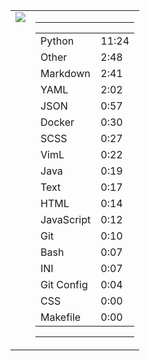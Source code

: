 
<table><tr>
<td valign="top">
  <img src="https://wakatime.com/share/@Aperture/0cd21d5d-ac4f-458d-9c71-d06f479c1297.png" />
</td>

<td valign="top">
  <hr>
  <table>
    <tr><td>Python</td><td>11:24</td></tr><tr><td>Other</td><td>2:48</td></tr><tr><td>Markdown</td><td>2:41</td></tr><tr><td>YAML</td><td>2:02</td></tr><tr><td>JSON</td><td>0:57</td></tr><tr><td>Docker</td><td>0:30</td></tr><tr><td>SCSS</td><td>0:27</td></tr><tr><td>VimL</td><td>0:22</td></tr><tr><td>Java</td><td>0:19</td></tr><tr><td>Text</td><td>0:17</td></tr><tr><td>HTML</td><td>0:14</td></tr><tr><td>JavaScript</td><td>0:12</td></tr><tr><td>Git</td><td>0:10</td></tr><tr><td>Bash</td><td>0:07</td></tr><tr><td>INI</td><td>0:07</td></tr><tr><td>Git Config</td><td>0:04</td></tr><tr><td>CSS</td><td>0:00</td></tr><tr><td>Makefile</td><td>0:00</td></tr>
  </table>
  <hr>
</td>
</tr></table>

